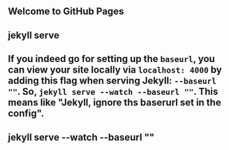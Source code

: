 ## Welcome to GitHub Pages

## jekyll serve

## If you indeed go for setting up the `baseurl`, you can view your site locally via `localhost: 4000` by adding this flag when serving Jekyll: `--baseurl ""`. So, `jekyll serve --watch --baseurl ""`. This means like "Jekyll, ignore ths baserurl set in the config".
## jekyll serve --watch --baseurl ""
